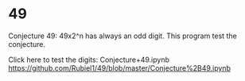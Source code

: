# 49
Conjecture 49: 49x2^n has always an odd digit. This program test the conjecture.

Click here to test the digits: Conjecture+49.ipynb
https://github.com/Rubiel1/49/blob/master/Conjecture%2B49.ipynb 
